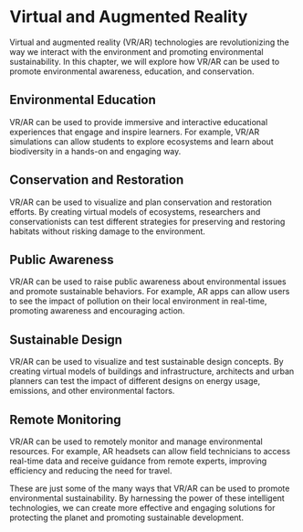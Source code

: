 Virtual and Augmented Reality
===================================================================================================

Virtual and augmented reality (VR/AR) technologies are revolutionizing the way we interact with the environment and promoting environmental sustainability. In this chapter, we will explore how VR/AR can be used to promote environmental awareness, education, and conservation.

Environmental Education
-----------------------

VR/AR can be used to provide immersive and interactive educational experiences that engage and inspire learners. For example, VR/AR simulations can allow students to explore ecosystems and learn about biodiversity in a hands-on and engaging way.

Conservation and Restoration
----------------------------

VR/AR can be used to visualize and plan conservation and restoration efforts. By creating virtual models of ecosystems, researchers and conservationists can test different strategies for preserving and restoring habitats without risking damage to the environment.

Public Awareness
----------------

VR/AR can be used to raise public awareness about environmental issues and promote sustainable behaviors. For example, AR apps can allow users to see the impact of pollution on their local environment in real-time, promoting awareness and encouraging action.

Sustainable Design
------------------

VR/AR can be used to visualize and test sustainable design concepts. By creating virtual models of buildings and infrastructure, architects and urban planners can test the impact of different designs on energy usage, emissions, and other environmental factors.

Remote Monitoring
-----------------

VR/AR can be used to remotely monitor and manage environmental resources. For example, AR headsets can allow field technicians to access real-time data and receive guidance from remote experts, improving efficiency and reducing the need for travel.

These are just some of the many ways that VR/AR can be used to promote environmental sustainability. By harnessing the power of these intelligent technologies, we can create more effective and engaging solutions for protecting the planet and promoting sustainable development.
